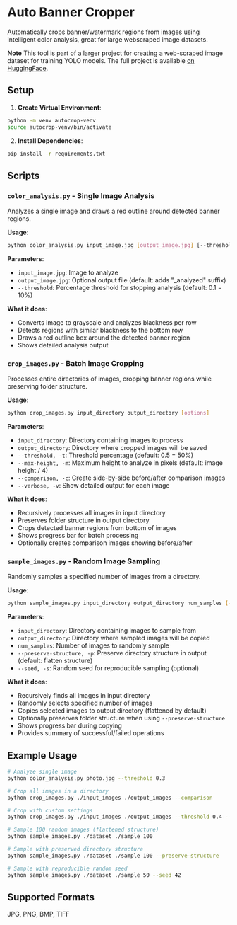 # Auto Banner Cropper

Automatically crops banner/watermark regions from images using intelligent color analysis, great for large webscraped image datasets.

**Note**
This tool is part of a larger project for creating a web-scraped image dataset for training YOLO models. The full project is available [on HuggingFace](https://huggingface.co/datasets/lreal/BingRecycle40k).

## Setup

1. **Create Virtual Environment**:
```bash
python -m venv autocrop-venv
source autocrop-venv/bin/activate
```

2. **Install Dependencies**:
```bash
pip install -r requirements.txt
```

## Scripts

### `color_analysis.py` - Single Image Analysis
Analyzes a single image and draws a red outline around detected banner regions.

**Usage**:
```bash
python color_analysis.py input_image.jpg [output_image.jpg] [--threshold 0.1]
```

**Parameters**:
- `input_image.jpg`: Image to analyze
- `output_image.jpg`: Optional output file (default: adds "_analyzed" suffix)
- `--threshold`: Percentage threshold for stopping analysis (default: 0.1 = 10%)

**What it does**:
- Converts image to grayscale and analyzes blackness per row
- Detects regions with similar blackness to the bottom row
- Draws a red outline box around the detected banner region
- Shows detailed analysis output

### `crop_images.py` - Batch Image Cropping
Processes entire directories of images, cropping banner regions while preserving folder structure.

**Usage**:
```bash
python crop_images.py input_directory output_directory [options]
```

**Parameters**:
- `input_directory`: Directory containing images to process
- `output_directory`: Directory where cropped images will be saved
- `--threshold, -t`: Threshold percentage (default: 0.5 = 50%)
- `--max-height, -m`: Maximum height to analyze in pixels (default: image height / 4)
- `--comparison, -c`: Create side-by-side before/after comparison images
- `--verbose, -v`: Show detailed output for each image

**What it does**:
- Recursively processes all images in input directory
- Preserves folder structure in output directory
- Crops detected banner regions from bottom of images
- Shows progress bar for batch processing
- Optionally creates comparison images showing before/after

### `sample_images.py` - Random Image Sampling
Randomly samples a specified number of images from a directory.

**Usage**:
```bash
python sample_images.py input_directory output_directory num_samples [--preserve-structure] [--seed SEED]
```

**Parameters**:
- `input_directory`: Directory containing images to sample from
- `output_directory`: Directory where sampled images will be copied
- `num_samples`: Number of images to randomly sample
- `--preserve-structure, -p`: Preserve directory structure in output (default: flatten structure)
- `--seed, -s`: Random seed for reproducible sampling (optional)

**What it does**:
- Recursively finds all images in input directory
- Randomly selects specified number of images
- Copies selected images to output directory (flattened by default)
- Optionally preserves folder structure when using `--preserve-structure`
- Shows progress bar during copying
- Provides summary of successful/failed operations

## Example Usage

```bash
# Analyze single image
python color_analysis.py photo.jpg --threshold 0.3

# Crop all images in a directory
python crop_images.py ./input_images ./output_images --comparison

# Crop with custom settings
python crop_images.py ./input_images ./output_images --threshold 0.4 --max-height 200

# Sample 100 random images (flattened structure)
python sample_images.py ./dataset ./sample 100

# Sample with preserved directory structure
python sample_images.py ./dataset ./sample 100 --preserve-structure

# Sample with reproducible random seed
python sample_images.py ./dataset ./sample 50 --seed 42
```

## Supported Formats
JPG, PNG, BMP, TIFF 

